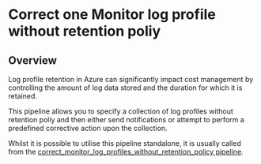 # Correct one Monitor log profile without retention poliy

## Overview

Log profile retention in Azure can significantly impact cost management by controlling the amount of log data stored and the duration for which it is retained.

This pipeline allows you to specify a collection of log profiles without retention poliy and then either send notifications or attempt to perform a predefined corrective action upon the collection.

Whilst it is possible to utilise this pipeline standalone, it is usually called from the [correct_monitor_log_profiles_without_retention_policy pipeline](https://hub.flowpipe.io/mods/turbot/azure_thrifty/pipelines/azure_thrifty.pipeline.correct_monitor_log_profiles_without_retention_policy).